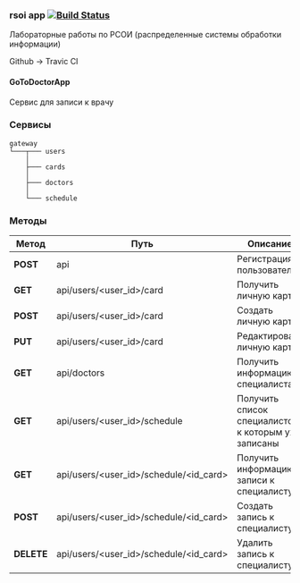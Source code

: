 ### rsoi app [![Build Status](https://travis-ci.org/darialukash/rsoi_lab2.svg?branch=master)](https://travis-ci.org/darialukash/rsoi_lab2)

Лабораторные работы по РСОИ (распределенные системы обработки информации)

Github -> Travic CI

#### GoToDoctorApp

Сервис для записи к врачу

### **Cервисы**

```
gateway
└───┬─── users
    │
    ├─── cards
    │
    ├─── doctors
    │
    └─── schedule
```


### **Методы**

| **Метод** | **Путь**                                                  | **Описание**                                          |
|----------------------|--------------------------------------|-------------------------------------------------------|
| **POST** | api                                               | Регистрация пользователя                             |
| **GET** | api/users/<user_id>/card                                 | Получить личную карту   |
| **POST**  | api/users/<user_id>/card                               | Создать личную карту   |
| **PUT** | api/users/<user_id>/card                                | Редактировать личную карту   |
| **GET** | api/doctors                                        | Получить информацию о специалистах        |
| **GET** | api/users/<user_id>/schedule                             | Получить список специалистов, к которым уже записаны           |
| **GET** | api/users/<user_id>/schedule/<id_card>                  | Получить информацию о записи к специалисту |
| **POST** | api/users/<user_id>/schedule/<id_card>                 | Создать запись к специалисту                          |
| **DELETE** | api/users/<user_id>/schedule/<id_card>               | Удалить запись к специалисту                        |
